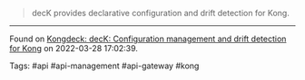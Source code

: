 > decK provides declarative configuration and drift detection for Kong.

---
Found on [Kongdeck: decK: Configuration management and drift detection for Kong](https://github.com/Kong/deck) on 2022-03-28 17:02:39.

Tags: #api #api-management #api-gateway #kong